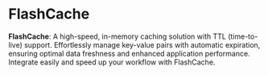 # FlashCache

**FlashCache**: A high-speed, in-memory caching solution with TTL (time-to-live) support. Effortlessly manage key-value pairs with automatic expiration, ensuring optimal data freshness and enhanced application performance. Integrate easily and speed up your workflow with FlashCache.
